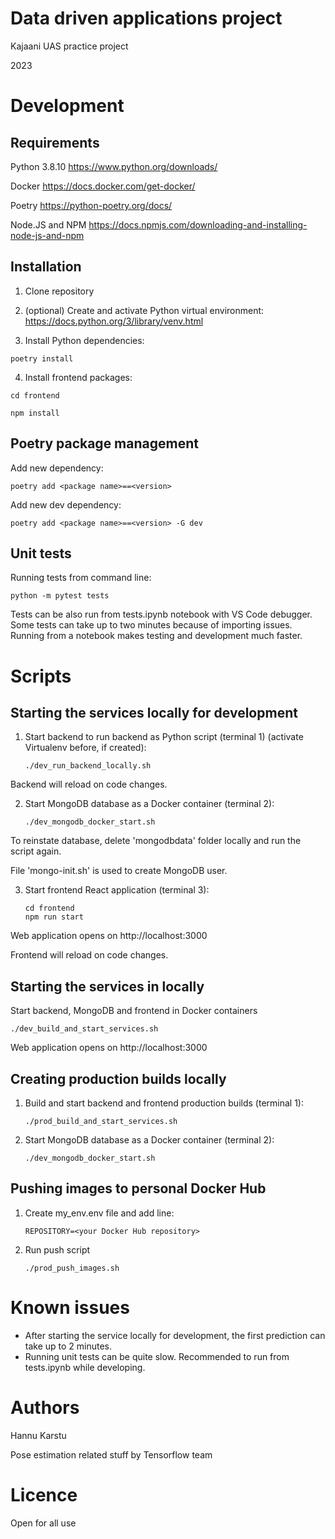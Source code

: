 Data driven applications project
===

Kajaani UAS practice project

2023


# Development

## Requirements

Python 3.8.10 https://www.python.org/downloads/

Docker https://docs.docker.com/get-docker/

Poetry https://python-poetry.org/docs/

Node.JS and NPM https://docs.npmjs.com/downloading-and-installing-node-js-and-npm


## Installation

1. Clone repository

2. (optional) Create and activate Python virtual environment: https://docs.python.org/3/library/venv.html

3. Install Python dependencies: 

```
poetry install
```

4. Install frontend packages:

```
cd frontend

npm install
```


## Poetry package management

Add new dependency: 

```
poetry add <package name>==<version>
```

Add new dev dependency: 

```
poetry add <package name>==<version> -G dev
```


## Unit tests

Running tests from command line:

```
python -m pytest tests
```

Tests can be also run from tests.ipynb notebook with VS Code debugger. Some tests can take up to two minutes because of importing issues. Running from a notebook makes testing and development much faster.

# Scripts

## Starting the services locally for development

1. Start backend to run backend as Python script (terminal 1) (activate Virtualenv before, if created): 

    ```
    ./dev_run_backend_locally.sh
    ```

Backend will reload on code changes.


2. Start MongoDB database as a Docker container (terminal 2): 

    ```
    ./dev_mongodb_docker_start.sh
    ```

To reinstate database, delete 'mongodbdata' folder locally and run the script again.

File 'mongo-init.sh' is used to create MongoDB user.


3. Start frontend React application (terminal 3): 

    ```
    cd frontend
    npm run start
    ```

Web application opens on http://localhost:3000

Frontend will reload on code changes.

## Starting the services in locally

Start backend, MongoDB and frontend in Docker containers

```
./dev_build_and_start_services.sh
```

Web application opens on http://localhost:3000

## Creating production builds locally

1. Build and start backend and frontend production builds (terminal 1):

    ```
    ./prod_build_and_start_services.sh
    ```



2. Start MongoDB database as a Docker container (terminal 2):

    ```
    ./dev_mongodb_docker_start.sh
    ```


## Pushing images to personal Docker Hub

1. Create my_env.env file and add line:

    ```
    REPOSITORY=<your Docker Hub repository>
    ```

2. Run push script

    ```
    ./prod_push_images.sh
    ```




# Known issues

- After starting the service locally for development, the first prediction can take up to 2 minutes.
- Running unit tests can be quite slow. Recommended to run from tests.ipynb while developing.


# Authors

Hannu Karstu

Pose estimation related stuff by Tensorflow team


# Licence

Open for all use
